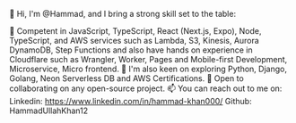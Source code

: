 👋 Hi, I'm @Hammad, and I bring a strong skill set to the table:

💪 Competent in JavaScript, TypeScript, React (Next.js, Expo), Node, TypeScript, and AWS services such as Lambda, S3, Kinesis, Aurora DynamoDB, Step Functions and also have hands on experience in Cloudflare such as 
   Wrangler, Worker, Pages and Mobile-first Development, Microservice, Micro frontend.
👀 I'm also keen on exploring Python, Django, Golang,  Neon Serverless DB and AWS Certifications.
💞️ Open to collaborating on any open-source project.
📫 You can reach out to me on:
Linkedin: https://www.linkedin.com/in/hammad-khan000/
Github: HammadUllahKhan12
